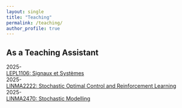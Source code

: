 ```yaml
---
layout: single
title: "Teaching"
permalink: /teaching/
author_profile: true
---
```


## As a Teaching Assistant

<div class="teaching-row">
  <div class="teaching-year">2025-</div>
  <div class="teaching-course"><a href="https://uclouvain.be/cours-2025-lepl1106">LEPL1106: Signaux et Systèmes</a></div>
</div>

<div class="teaching-row">
  <div class="teaching-year">2025-</div>
  <div class="teaching-course"><a href="https://www.uclouvain.be/cours-2025-LINMA2222.html">LINMA2222: Stochastic Optimal Control and Reinforcement Learning</a></div>
</div>

<div class="teaching-row">
  <div class="teaching-year">2025-</div>
  <div class="teaching-course"><a href="https://uclouvain.be/cours-2025-linma2470">LINMA2470: Stochastic Modelling</a></div>
</div>
